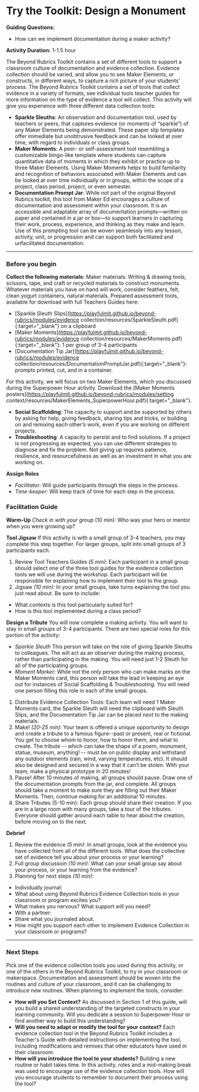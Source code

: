 # Try the Toolkit: Design a Monument
**Guiding Questions:**
 - How can we implement documentation during a maker activity?

**Activity Duration:** 1-1.5 hour

The Beyond Rubrics Toolkit contains a set of different tools to support a classroom culture of documentation and evidence collection. Evidence collection should be varied, and allow you to see Maker Elements, or constructs, in different ways, to capture a rich picture of your students' process. The Beyond Rubrics Toolkit contains a set of tools that collect evidence in a variety of formats, see individual tools teacher guides for more information on the type of evidence a tool will collect. This activity will give you experience with three different data collection tools:
- **Sparkle Sleuths**: An observation and documentation tool, used by teachers or peers, that captures evidence (or moments of “sparkle”) of any Maker Elements being demonstrated. These paper slip templates offer immediate but unobtrusive feedback and can be looked at over time, with regard to individuals or class groups.
- **Maker Moments**: A peer- or self-assessment tool resembling a customizable bingo-like template where students can capture quantitative data of moments in which they exhibit or practice up to three Maker Elements. Using Maker Moments helps to build familiarity and recognition of behaviors associated with Maker Elements and can be looked at over time individually or in groups, within the scope of a project, class period, project, or even semester.
- **Documentation Prompt Jar**: While not part of the original Beyond Rubrics toolkit, this tool from Maker Ed encourages a culture of documentation and assessment within your classroom. It is an accessible and adaptable array of documentation prompts—written on paper and contained in a jar or box—to support learners in capturing their work, process, experience, and thinking as they make and learn. Use of this prompting tool can be woven seamlessly into any lesson, activity, unit, or progression and can support both facilitated and unfacilitated documentation.

***

### Before you begin
**Collect the following materials:**
Maker materials: Writing & drawing tools, scissors, tape, and craft or recycled materials to construct monuments. Whatever materials you have on hand will work, consider feathers, felt, clean yogurt containers, natural materials.
Prepared assessment tools, available for download with full Teachers Guides here:
- [Sparkle Sleuth Slips](https://playfulmit.github.io/beyond-rubrics/modules/evidence collection/resources/SparkleSleuth.pdf){:target="_blank"} on a clipboard
- [Maker Moments](https://playfulmit.github.io/beyond-rubrics/modules/evidence collection/resources/MakerMoments.pdf){:target="_blank"}: 1 per group of 3-4 participants
- [Documentation Tip Jar](https://playfulmit.github.io/beyond-rubrics/modules/evidence collection/resources/DocumentationPromptJar.pdf){:target="_blank"}: prompts printed, cut, and in a container.

For this activity, we will focus on two Maker Elements, which you discussed during the Superpower Hour activity. Download the [Maker Moments posters](https://playfulmit.github.io/beyond-rubrics/modules/setting context/resources/MakerElements_SuperpowerHour.pdf){:target="_blank"}.
- **Social Scaffolding**: The capacity to support and be supported by others by asking for help, giving feedback, sharing tips and tricks, or building on and remixing each other’s work, even if you are working on different projects.
- **Troubleshooting**: A capacity to persist and to find solutions. If a project is not progressing as expected, you can use different strategies to diagnose and fix the problem. Not giving up requires patience, resilience, and resourcefulness as well as an investment in what you are working on.

**Assign Roles**
  - *Facilitator:* Will guide participants through the steps in the process.
  - *Time-keeper:* Will keep track of time for each step in the process.

### Facilitation Guide
**Warm-Up**
*Check in with your group* (10 min): Who was your hero or mentor when you were growing up?

**Tool Jigsaw**
If this activity is with a small group of 3-4 teachers, you may complete this step together. For larger groups, split into small groups of 3 participants each.
1. Review Tool Teachers Guides *(5 min)*: Each participant in a small group should select one of the three tool guides for the evidence collection tools we will use during the workshop. Each participant will be responsible for explaining how to implement their tool to the group.
2. Jigsaw *(10 min)*: In your small groups, take turns explaining the tool you just read about. Be sure to include:
  - What contexts is this tool particularly suited for?
  - How is this tool implemented during a class period?

**Design a Tribute**
You will now complete a making activity. You will want to stay in small groups of 3-4 participants. There are two special roles for this portion of the activity:
  - *Sparkle Sleuth* This person will take on the role of giving Sparkle Sleuths to colleagues. The will act as an observer during the making process, rather than participating in the making. You will need just 1-2 Sleuth for all of the participating groups.
 - *Moment Marker:* While not the only person who can make marks on the Maker Moments card, this person will take the lead in keeping an eye out for instances of Social Scaffolding & Troubleshooting. You will need one person filling this role in each of the small groups.
1. Distribute Evidence Collection Tools: Each team will need 1 Maker Moments card, the Sparkle Sleuth will need the clipboard with Sleuth Slips, and the Documentation Tip Jar can be placed next to the making materials.
2. Make! *(20-25 min)*: Your team is offered a unique opportunity to design and create a tribute to a famous figure--past or present, real or fictional. You get to choose whom to honor, how to honor them, and what to create.
The tribute -- which can take the shape of a poem, monument, statue, museum, anything! -- must be on public display and withstand any outdoor elements (rain, wind, varying temperatures, etc). It should also be designed and secured in a way that it can’t be stolen.
With your team, make a physical prototype in 20 minutes!
3. Pause! After 10 minutes of making, all groups should pause. Draw one of the documentation prompts from the jar, and complete. All groups should take a moment to make sure they are filling out their Maker Moments. Then, continue making for an additional 10 minutes.
4. Share Tributes (5-10 min): Each group should share their creation. If you are in a large room with many groups, take a tour of the tributes. Everyone should gather around each table to hear about the creation, before moving on to the next.

**Debrief**
1. Review the evidence *(5 min)*: In small groups, look at the evidence you have collected from all of the different tools. What does the collective set of evidence tell you about your process or your learning?
2. Full group discussion *(10 min)*: What can your small group say about your process, or your learning from the evidence?
3. Planning for next steps *(10 min)*:
  - Individually journal:
   - What about using Beyond Rubrics Evidence Collection tools in your classroom or program excites you?
   - What makes you nervous? What support will you need?
  - With a partner:
   - Share what you journaled about.
   - How might you support each other to implement Evidence Collection in your classroom or programs?

***

### Next Steps
Pick one of the evidence collection tools you used during this activity, or one of the others in the Beyond Rubrics Toolkit, to try in your classroom or makerspace. Documentation and assessment should be woven into the routines and culture of your classroom, and it can be challenging to introduce new routines. When planning to implement the tools, consider:
- **How will you Set Context?** As discussed in Section 1 of this guide, will you build a shared understanding of the targeted constructs in your learning community. Will you dedicate a session to Superpower Hour or find another way to build this understanding?
- **Will you need to adapt or modify the tool for your context?** Each evidence collection tool in the Beyond Rubrics Toolkit includes a Teacher's Guide with detailed instructions on implementing the tool, including modifications and remixes that other educators have used in their classroom.
- **How will you introduce the tool to your students?** Building a new routine or habit takes time. In this activity, roles and a mid-making break was used to encourage use of the evidence collection tools. How will you encourage students to remember to document their process using the tool?
